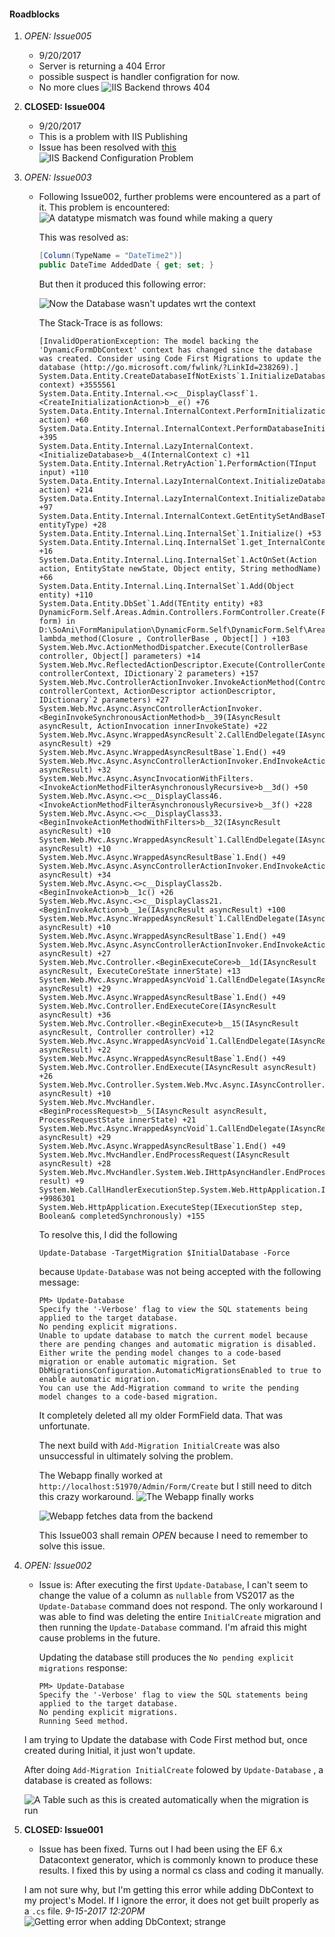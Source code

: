 #### Roadblocks

1. _OPEN: Issue005_
    * 9/20/2017
    * Server is returning a 404 Error
    * possible suspect is handler configration for now. 
    * No more clues
    ![IIS Backend throws 404](screenshots/08.png)

1. __CLOSED: Issue004__
    * 9/20/2017
    * This is a problem with IIS Publishing
    * Issue has been resolved with [this](https://stackoverflow.com/a/12867753)
    ![IIS Backend Configuration Problem](screenshots/07.png)

1. _OPEN: Issue003_
    * Following Issue002, further problems were encountered as a part of it. This problem is encountered:
    ![A datatype mismatch was found while making a query](screenshots/03.png)

        This was resolved as:
        ```csharp
        [Column(TypeName = "DateTime2")]
        public DateTime AddedDate { get; set; }
        ```

        But then it produced this following error:

        ![Now the Database wasn't updates wrt the context](screenshots/04.png)

        The Stack-Trace is as follows:
        ```
        [InvalidOperationException: The model backing the 'DynamicFormDbContext' context has changed since the database was created. Consider using Code First Migrations to update the database (http://go.microsoft.com/fwlink/?LinkId=238269).]
        System.Data.Entity.CreateDatabaseIfNotExists`1.InitializeDatabase(TContext context) +3555561
        System.Data.Entity.Internal.<>c__DisplayClassf`1.<CreateInitializationAction>b__e() +76
        System.Data.Entity.Internal.InternalContext.PerformInitializationAction(Action action) +60
        System.Data.Entity.Internal.InternalContext.PerformDatabaseInitialization() +395
        System.Data.Entity.Internal.LazyInternalContext.<InitializeDatabase>b__4(InternalContext c) +11
        System.Data.Entity.Internal.RetryAction`1.PerformAction(TInput input) +110
        System.Data.Entity.Internal.LazyInternalContext.InitializeDatabaseAction(Action`1 action) +214
        System.Data.Entity.Internal.LazyInternalContext.InitializeDatabase() +97
        System.Data.Entity.Internal.InternalContext.GetEntitySetAndBaseTypeForType(Type entityType) +28
        System.Data.Entity.Internal.Linq.InternalSet`1.Initialize() +53
        System.Data.Entity.Internal.Linq.InternalSet`1.get_InternalContext() +16
        System.Data.Entity.Internal.Linq.InternalSet`1.ActOnSet(Action action, EntityState newState, Object entity, String methodName) +66
        System.Data.Entity.Internal.Linq.InternalSet`1.Add(Object entity) +110
        System.Data.Entity.DbSet`1.Add(TEntity entity) +83
        DynamicForm.Self.Areas.Admin.Controllers.FormController.Create(FormViewModel form) in D:\SoAni\FormManipulation\DynamicForm.Self\DynamicForm.Self\Areas\Admin\Controllers\FormController.cs:55
        lambda_method(Closure , ControllerBase , Object[] ) +103
        System.Web.Mvc.ActionMethodDispatcher.Execute(ControllerBase controller, Object[] parameters) +14
        System.Web.Mvc.ReflectedActionDescriptor.Execute(ControllerContext controllerContext, IDictionary`2 parameters) +157
        System.Web.Mvc.ControllerActionInvoker.InvokeActionMethod(ControllerContext controllerContext, ActionDescriptor actionDescriptor, IDictionary`2 parameters) +27
        System.Web.Mvc.Async.AsyncControllerActionInvoker.<BeginInvokeSynchronousActionMethod>b__39(IAsyncResult asyncResult, ActionInvocation innerInvokeState) +22
        System.Web.Mvc.Async.WrappedAsyncResult`2.CallEndDelegate(IAsyncResult asyncResult) +29
        System.Web.Mvc.Async.WrappedAsyncResultBase`1.End() +49
        System.Web.Mvc.Async.AsyncControllerActionInvoker.EndInvokeActionMethod(IAsyncResult asyncResult) +32
        System.Web.Mvc.Async.AsyncInvocationWithFilters.<InvokeActionMethodFilterAsynchronouslyRecursive>b__3d() +50
        System.Web.Mvc.Async.<>c__DisplayClass46.<InvokeActionMethodFilterAsynchronouslyRecursive>b__3f() +228
        System.Web.Mvc.Async.<>c__DisplayClass33.<BeginInvokeActionMethodWithFilters>b__32(IAsyncResult asyncResult) +10
        System.Web.Mvc.Async.WrappedAsyncResult`1.CallEndDelegate(IAsyncResult asyncResult) +10
        System.Web.Mvc.Async.WrappedAsyncResultBase`1.End() +49
        System.Web.Mvc.Async.AsyncControllerActionInvoker.EndInvokeActionMethodWithFilters(IAsyncResult asyncResult) +34
        System.Web.Mvc.Async.<>c__DisplayClass2b.<BeginInvokeAction>b__1c() +26
        System.Web.Mvc.Async.<>c__DisplayClass21.<BeginInvokeAction>b__1e(IAsyncResult asyncResult) +100
        System.Web.Mvc.Async.WrappedAsyncResult`1.CallEndDelegate(IAsyncResult asyncResult) +10
        System.Web.Mvc.Async.WrappedAsyncResultBase`1.End() +49
        System.Web.Mvc.Async.AsyncControllerActionInvoker.EndInvokeAction(IAsyncResult asyncResult) +27
        System.Web.Mvc.Controller.<BeginExecuteCore>b__1d(IAsyncResult asyncResult, ExecuteCoreState innerState) +13
        System.Web.Mvc.Async.WrappedAsyncVoid`1.CallEndDelegate(IAsyncResult asyncResult) +29
        System.Web.Mvc.Async.WrappedAsyncResultBase`1.End() +49
        System.Web.Mvc.Controller.EndExecuteCore(IAsyncResult asyncResult) +36
        System.Web.Mvc.Controller.<BeginExecute>b__15(IAsyncResult asyncResult, Controller controller) +12
        System.Web.Mvc.Async.WrappedAsyncVoid`1.CallEndDelegate(IAsyncResult asyncResult) +22
        System.Web.Mvc.Async.WrappedAsyncResultBase`1.End() +49
        System.Web.Mvc.Controller.EndExecute(IAsyncResult asyncResult) +26
        System.Web.Mvc.Controller.System.Web.Mvc.Async.IAsyncController.EndExecute(IAsyncResult asyncResult) +10
        System.Web.Mvc.MvcHandler.<BeginProcessRequest>b__5(IAsyncResult asyncResult, ProcessRequestState innerState) +21
        System.Web.Mvc.Async.WrappedAsyncVoid`1.CallEndDelegate(IAsyncResult asyncResult) +29
        System.Web.Mvc.Async.WrappedAsyncResultBase`1.End() +49
        System.Web.Mvc.MvcHandler.EndProcessRequest(IAsyncResult asyncResult) +28
        System.Web.Mvc.MvcHandler.System.Web.IHttpAsyncHandler.EndProcessRequest(IAsyncResult result) +9
        System.Web.CallHandlerExecutionStep.System.Web.HttpApplication.IExecutionStep.Execute() +9986301
        System.Web.HttpApplication.ExecuteStep(IExecutionStep step, Boolean& completedSynchronously) +155
        ```

        To resolve this, I did the following

        ```
        Update-Database -TargetMigration $InitialDatabase -Force
        ```
        because `Update-Database` was not being accepted with the following message:
        ```
        PM> Update-Database
        Specify the '-Verbose' flag to view the SQL statements being applied to the target database.
        No pending explicit migrations.
        Unable to update database to match the current model because there are pending changes and automatic migration is disabled. Either write the pending model changes to a code-based migration or enable automatic migration. Set DbMigrationsConfiguration.AutomaticMigrationsEnabled to true to enable automatic migration.
        You can use the Add-Migration command to write the pending model changes to a code-based migration.
        ```
        It completely deleted all my older FormField data. That was unfortunate.

        The next build with `Add-Migration InitialCreate` was also unsuccessful in ultimately solving the problem. 
        
        The Webapp finally worked at `http://localhost:51970/Admin/Form/Create` but I still need to ditch this crazy workaround.
        ![The Webapp finally works](screenshots/05.png)

        ![Webapp fetches data from the backend](screenshots/06.png)

        This Issue003 shall remain _OPEN_ because I need to remember to solve this issue.




1. _OPEN: Issue002_

    * Issue is: After executing the first `Update-Database`, I can't seem to change the value of a column as `nullable` from VS2017 as the `Update-Database` command does not respond. The only workaround I was able to find was deleting the entire `InitialCreate` migration and then running the `Update-Database` command. I'm afraid this might cause problems in the future.

        Updating the database still produces the `No pending explicit migrations` response:
        ```
        PM> Update-Database
        Specify the '-Verbose' flag to view the SQL statements being applied to the target database.
        No pending explicit migrations.
        Running Seed method.
        ```
    
    I am trying to Update the database with Code First method but, once created during Initial, it just won't update.

    After doing `Add-Migration InitialCreate` folowed by `Update-Database` , a database is created as follows:

    ![A Table such as this is created automatically when the migration is run](screenshots/02.png)


1. __CLOSED: Issue001__ 
    * Issue has been fixed. Turns out I had been using the EF 6.x Datacontext generator, which is commonly known to produce these results. I fixed this by using a normal cs class and coding it manually.

    I am not sure why, but I'm getting this error while adding DbContext to my project's Model. If I ignore the error, it does not get built properly as a `.cs` file.  _9-15-2017 12:20PM_
    ![Getting error when adding DbContext; strange](screenshots/01.png)
    